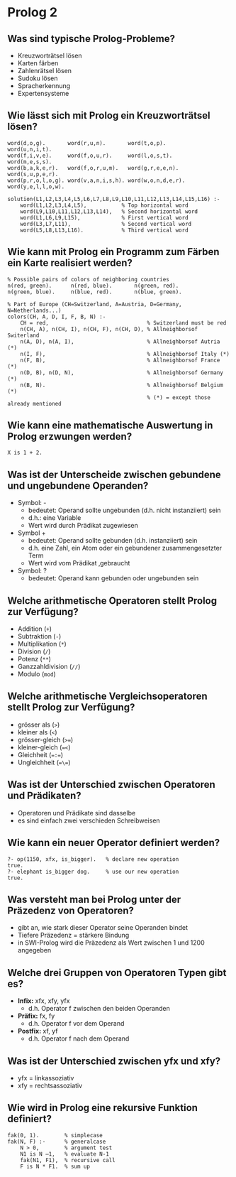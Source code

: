 # Prolog 2

## Was sind typische Prolog-Probleme?
* Kreuzworträtsel lösen
* Karten färben
* Zahlenrätsel lösen
* Sudoku lösen
* Spracherkennung
* Expertensysteme

## Wie lässt sich mit Prolog ein Kreuzworträtsel lösen?
```
word(d,o,g).	   word(r,u,n).	      word(t,o,p).        word(u,n,i,t).
word(f,i,v,e).     word(f,o,u,r).     word(l,o,s,t).      word(m,e,s,s).
word(b,a,k,e,r).   word(f,o,r,u,m).   word(g,r,e,e,n).    word(s,u,p,e,r).
word(p,r,o,l,o,g). word(v,a,n,i,s,h). word(w,o,n,d,e,r).  word(y,e,l,l,o,w).

solution(L1,L2,L3,L4,L5,L6,L7,L8,L9,L10,L11,L12,L13,L14,L15,L16) :-
	word(L1,L2,L3,L4,L5),           % Top horizontal word
	word(L9,L10,L11,L12,L13,L14),   % Second horizontal word
	word(L1,L6,L9,L15),             % First vertical word
	word(L3,L7,L11),                % Second vertical word
	word(L5,L8,L13,L16).            % Third vertical word
```

## Wie kann mit Prolog ein Programm zum Färben ein Karte realisiert werden?
```
% Possible pairs of colors of neighboring countries
n(red, green).      n(red, blue).       n(green, red).
n(green, blue).     n(blue, red).       n(blue, green).

% Part of Europe (CH=Switzerland, A=Austria, D=Germany, N=Netherlands...)
colors(CH, A, D, I, F, B, N) :-
    CH = red,                               % Switzerland must be red
    n(CH, A), n(CH, I), n(CH, F), n(CH, D), % Allneighborsof Switerland
    n(A, D), n(A, I),                       % Allneighborsof Autria (*)
    n(I, F),                                % Allneighborsof Italy (*)
    n(F, B),                                % Allneighborsof France (*)
    n(D, B), n(D, N),                       % Allneighborsof Germany (*)
    n(B, N).                                % Allneighborsof Belgium (*)
                                            % (*) = except those already mentioned
```

## Wie kann eine mathematische Auswertung in Prolog erzwungen werden?
```
X is 1 + 2.
```

## Was ist der Unterscheide zwischen gebundene und ungebundene Operanden?
* Symbol: -
    * bedeutet: Operand sollte ungebunden (d.h. nicht instanziiert) sein
    * d.h.: eine Variable
    * Wert wird durch Prädikat zugewiesen
* Symbol +
    * bedeutet: Operand sollte gebunden (d.h. instanziiert) sein
    * d.h. eine Zahl, ein Atom oder ein gebundener zusammengesetzter Term
    * Wert wird vom Prädikat ‚gebraucht
* Symbol: ?
    * bedeutet: Operand kann gebunden oder ungebunden sein

## Welche arithmetische Operatoren stellt Prolog zur Verfügung?
* Addition (`+`)
* Subtraktion (`-`)
* Multiplikation (`*`)
* Division (`/`)
* Potenz (`**`)
* Ganzzahldivision (`//`)
* Modulo (`mod`)

## Welche arithmetische Vergleichsoperatoren stellt Prolog zur Verfügung?
* grösser als (`>`)
* kleiner als (`<`)
* grösser-gleich (`>=`)
* kleiner-gleich (`=<`)
* Gleichheit (`=:=`)
* Ungleichheit (`=\=`)

## Was ist der Unterschied zwischen Operatoren und Prädikaten?
* Operatoren und Prädikate sind dasselbe
* es sind einfach zwei verschieden Schreibweisen

## Wie kann ein neuer Operator definiert werden?
```
?- op(1150, xfx, is_bigger).   % declare new operation
true.
?- elephant is_bigger dog.     % use our new operation
true.
```

## Was versteht man bei Prolog unter der Präzedenz von Operatoren?
* gibt an, wie stark dieser Operator seine Operanden bindet
* Tiefere Präzedenz = stärkere Bindung
* in SWI-Prolog wird die Präzedenz als Wert zwischen 1 und 1200 angegeben

## Welche drei Gruppen von Operatoren Typen gibt es?
* __Infix:__ xfx, xfy, yfx
    * d.h. Operator f zwischen den beiden Operanden
* __Präfix:__ fx, fy
    * d.h. Operator f vor dem Operand
* __Postfix:__ xf, yf
    * d.h. Operator f nach dem Operand

## Was ist der Unterschied zwischen yfx und xfy?
* yfx = linkassoziativ
* xfy = rechtsassoziativ

## Wie wird in Prolog eine rekursive Funktion definiert?
```
fak(0, 1).        % simplecase
fak(N, F) :-      % generalcase
    N > 0,        % argument test
    N1 is N –1,   % evaluate N-1
    fak(N1, F1),  % recursive call
    F is N * F1.  % sum up
```

